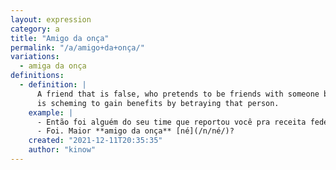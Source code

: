 ```yaml
---
layout: expression
category: a
title: "Amigo da onça"
permalink: "/a/amigo+da+onça/"
variations:
  - amiga da onça
definitions:
  - definition: |
      A friend that is false, who pretends to be friends with someone but in reality
      is scheming to gain benefits by betraying that person.
    example: |
      - Então foi alguém do seu time que reportou você pra receita federal?
      - Foi. Maior **amigo da onça** [né](/n/né/)?
    created: "2021-12-11T20:35:35"
    author: "kinow"
---
```

